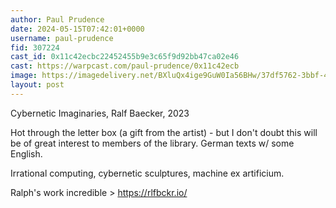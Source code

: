 ```yaml
---
author: Paul Prudence
date: 2024-05-15T07:42:01+0000
username: paul-prudence
fid: 307224
cast_id: 0x11c42ecbc22452455b9e3c65f9d92bb47ca02e46
cast: https://warpcast.com/paul-prudence/0x11c42ecb
image: https://imagedelivery.net/BXluQx4ige9GuW0Ia56BHw/37df5762-3bbf-4da8-4d9e-70284c751300/original
layout: post
---
```

Cybernetic Imaginaries, Ralf Baecker, 2023  
  
Hot through the letter box (a gift from the artist) - but I don't doubt this will be of great interest to members of the library. German texts w/ some English.  
  
Irrational computing, cybernetic sculptures, machine ex artificium.  
  
Ralph's work incredible > https://rlfbckr.io/  

<img src='https://imagedelivery.net/BXluQx4ige9GuW0Ia56BHw/37df5762-3bbf-4da8-4d9e-70284c751300/original' alt='' referrerpolicy='no-referrer'/>
